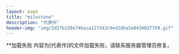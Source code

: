 ```yaml
---
layout: page
title: "milestone"
description: "代表作"
header-img: "img/2d27b120e74baca127343c9e42dba3a0436037759.gif"
---
```


**加载失败
内容为[代表作]的文件加载失败，请联系服务器管理员修复。